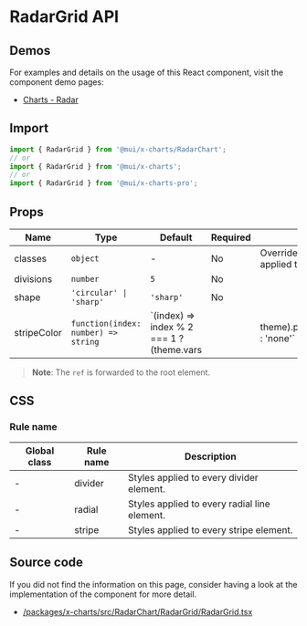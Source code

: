 # RadarGrid API

## Demos

For examples and details on the usage of this React component, visit the component demo pages:

- [Charts - Radar](/x/react-charts/radar/)

## Import

```jsx
import { RadarGrid } from '@mui/x-charts/RadarChart';
// or
import { RadarGrid } from '@mui/x-charts';
// or
import { RadarGrid } from '@mui/x-charts-pro';
```

## Props

| Name | Type | Default | Required | Description |
|------|------|---------|----------|-------------|
| classes | `object` | - | No | Override or extend the styles applied to the component. |
| divisions | `number` | `5` | No |  |
| shape | `'circular' \| 'sharp'` | `'sharp'` | No |  |
| stripeColor | `function(index: number) => string` | `(index) => index % 2 === 1 ? (theme.vars || theme).palette.text.secondary : 'none'` | No |  |

> **Note**: The `ref` is forwarded to the root element.

## CSS

### Rule name

| Global class | Rule name | Description |
|--------------|-----------|-------------|
| - | divider | Styles applied to every divider element. |
| - | radial | Styles applied to every radial line element. |
| - | stripe | Styles applied to every stripe element. |

## Source code

If you did not find the information on this page, consider having a look at the implementation of the component for more detail.

- [/packages/x-charts/src/RadarChart/RadarGrid/RadarGrid.tsx](https://github.com/mui/material-ui/tree/HEAD/packages/x-charts/src/RadarChart/RadarGrid/RadarGrid.tsx)